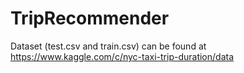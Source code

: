 # TripRecommender

Dataset (test.csv and train.csv) can be found at https://www.kaggle.com/c/nyc-taxi-trip-duration/data
